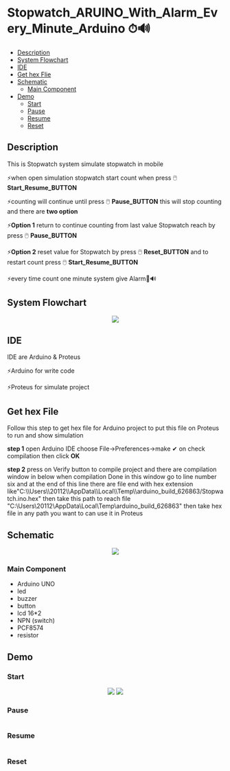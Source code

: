 # Stopwatch_ARUINO_With_Alarm_Every_Minute_Arduino ⏱🔊
- [Description](#Description)
- [System Flowchart](#System-Flowchart)
- [IDE](#IDE)
- [Get hex Flie](#Get-Hex-File)
- [Schematic](#Schematic)
  - [Main Component](#Main-Component)
- [Demo](#Demo)
  - [Start](#Start)
  - [Pause](#Pause)
  - [Resume](#Resume)
  - [Reset](#Reset)

## Description
<p>This is Stopwatch system simulate stopwatch in mobile </p>
<p>⚡when open simulation stopwatch start count when press 🖱️ <strong>Start_Resume_BUTTON</strong> </p>
<p>⚡counting will continue until press 🖱️ <strong>Pause_BUTTON</strong> this will stop counting and there are <strong>two option</strong></p>
<p>⚡<strong>Option 1</strong> return to continue counting from last value Stopwatch reach by press 🖱️ <strong>Pause_BUTTON</strong> </p>
<p>⚡<strong>Option 2</strong> reset value for Stopwatch  by press 🖱️ <strong>Reset_BUTTON</strong> and to restart count press 🖱️ <strong>Start_Resume_BUTTON</strong></p>
<p>⚡every time count one minute  system give Alarm🔔🔊</p>

## System Flowchart
<p align="center"> 
  <img src="https://user-images.githubusercontent.com/77234053/188345725-2234f5c1-e31e-4d01-b216-1e40f3856523.png">
  </p>
  
## IDE
<p>IDE are Arduino & Proteus</p>
<P>⚡Arduino for write code </p>
<p>⚡Proteus for simulate project</p>

## Get hex File
<p>Follow this step to get hex file for Arduino project to put this file on Proteus to run and show simulation</p>
<p><strong>step 1</strong> open Arduino IDE choose File->Preferences->make ✔ on check compilation then click <strong>OK</strong>  </p>
<p><strong>step 2</strong> press on Verify button to compile project and there are compilation window in below when compilation Done in this window go to line number six and at the end of this line there are file end with hex extension like"C:\\Users\\20112\\AppData\\Local\\Temp\\arduino_build_626863/Stopwatch.ino.hex" then take this path to reach file "C:\Users\20112\AppData\Local\Temp\arduino_build_626863" then take hex file in any path you want to can use it in Proteus </p>

## Schematic
<p align="center">
  <img src="https://user-images.githubusercontent.com/77234053/188349965-08d09d14-1f8f-47c7-8ebe-a00878ab6e94.png">
</p>

### Main Component
- Arduino UNO
- led
- buzzer
- button
- lcd 16*2
- NPN (switch)
- PCF8574
- resistor

## Demo

### Start
<p align="center">
  <img src="https://user-images.githubusercontent.com/77234053/188352762-bf4c6aba-0e8c-4371-8972-2639e00e78b5.gif">
  <img src="https://user-images.githubusercontent.com/77234053/188353007-14e3844b-3311-41f1-9ed1-c48413ec5e7e.jpg"> 
  </p>

                                                                                                                  
### Pause
<p>
  <img src="">
  </p>
  
### Resume
<p>
  <img src="">
  </p>

### Reset
<p>
  <img src="">
  </p>





